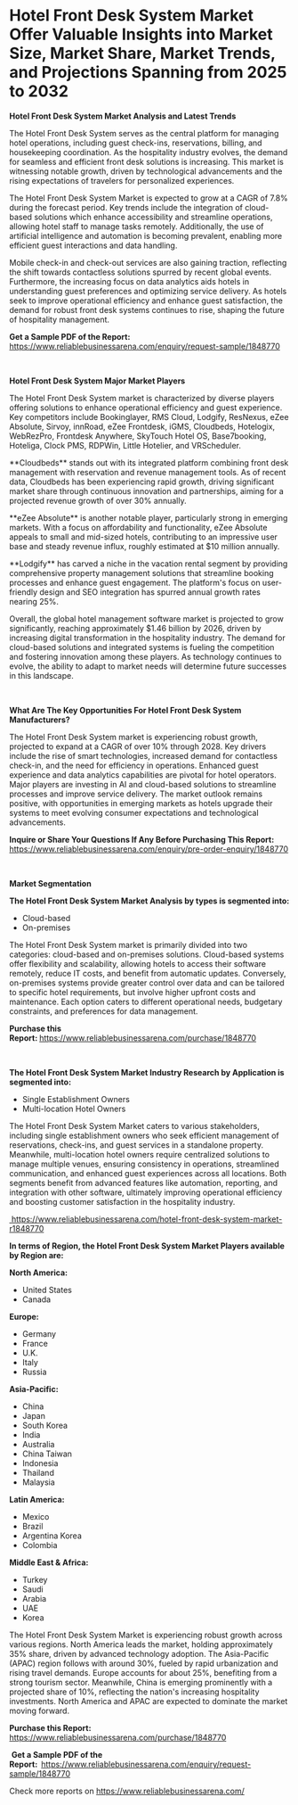 <p><h1>Hotel Front Desk System Market Offer Valuable Insights into Market Size, Market Share, Market Trends, and Projections Spanning from 2025 to 2032</h1></p><p><strong>Hotel Front Desk System Market Analysis and Latest Trends</strong></p>
<p><p>The Hotel Front Desk System serves as the central platform for managing hotel operations, including guest check-ins, reservations, billing, and housekeeping coordination. As the hospitality industry evolves, the demand for seamless and efficient front desk solutions is increasing. This market is witnessing notable growth, driven by technological advancements and the rising expectations of travelers for personalized experiences.</p><p>The Hotel Front Desk System Market is expected to grow at a CAGR of 7.8% during the forecast period. Key trends include the integration of cloud-based solutions which enhance accessibility and streamline operations, allowing hotel staff to manage tasks remotely. Additionally, the use of artificial intelligence and automation is becoming prevalent, enabling more efficient guest interactions and data handling. </p><p>Mobile check-in and check-out services are also gaining traction, reflecting the shift towards contactless solutions spurred by recent global events. Furthermore, the increasing focus on data analytics aids hotels in understanding guest preferences and optimizing service delivery. As hotels seek to improve operational efficiency and enhance guest satisfaction, the demand for robust front desk systems continues to rise, shaping the future of hospitality management.</p></p>
<p><strong>Get a Sample PDF of the Report:&nbsp;</strong> <a href="https://www.reliablebusinessarena.com/enquiry/request-sample/1848770?utm_campaign=2383&utm_medium=2&utm_source=Github&utm_content=ia&utm_term=11032025&utm_id=hotel-front-desk-system">https://www.reliablebusinessarena.com/enquiry/request-sample/1848770</a></p>
<p>&nbsp;</p>
<p><strong>Hotel Front Desk System Major Market Players</strong></p>
<p><p>The Hotel Front Desk System market is characterized by diverse players offering solutions to enhance operational efficiency and guest experience. Key competitors include Bookinglayer, RMS Cloud, Lodgify, ResNexus, eZee Absolute, Sirvoy, innRoad, eZee Frontdesk, iGMS, Cloudbeds, Hotelogix, WebRezPro, Frontdesk Anywhere, SkyTouch Hotel OS, Base7booking, Hoteliga, Clock PMS, RDPWin, Little Hotelier, and VRScheduler.</p><p>**Cloudbeds** stands out with its integrated platform combining front desk management with reservation and revenue management tools. As of recent data, Cloudbeds has been experiencing rapid growth, driving significant market share through continuous innovation and partnerships, aiming for a projected revenue growth of over 30% annually.</p><p>**eZee Absolute** is another notable player, particularly strong in emerging markets. With a focus on affordability and functionality, eZee Absolute appeals to small and mid-sized hotels, contributing to an impressive user base and steady revenue influx, roughly estimated at $10 million annually.</p><p>**Lodgify** has carved a niche in the vacation rental segment by providing comprehensive property management solutions that streamline booking processes and enhance guest engagement. The platform's focus on user-friendly design and SEO integration has spurred annual growth rates nearing 25%.</p><p>Overall, the global hotel management software market is projected to grow significantly, reaching approximately $1.46 billion by 2026, driven by increasing digital transformation in the hospitality industry. The demand for cloud-based solutions and integrated systems is fueling the competition and fostering innovation among these players. As technology continues to evolve, the ability to adapt to market needs will determine future successes in this landscape.</p></p>
<p>&nbsp;</p>
<p><strong>What Are The Key Opportunities For Hotel Front Desk System Manufacturers?</strong></p>
<p><p>The Hotel Front Desk System market is experiencing robust growth, projected to expand at a CAGR of over 10% through 2028. Key drivers include the rise of smart technologies, increased demand for contactless check-in, and the need for efficiency in operations. Enhanced guest experience and data analytics capabilities are pivotal for hotel operators. Major players are investing in AI and cloud-based solutions to streamline processes and improve service delivery. The market outlook remains positive, with opportunities in emerging markets as hotels upgrade their systems to meet evolving consumer expectations and technological advancements.</p></p>
<p><strong>Inquire or Share Your Questions If Any Before Purchasing This Report:</strong> <a href="https://www.reliablebusinessarena.com/enquiry/pre-order-enquiry/1848770?utm_campaign=2383&utm_medium=2&utm_source=Github&utm_content=ia&utm_term=11032025&utm_id=hotel-front-desk-system">https://www.reliablebusinessarena.com/enquiry/pre-order-enquiry/1848770</a></p>
<p>&nbsp;</p>
<p><strong>Market Segmentation</strong></p>
<p><strong>The Hotel Front Desk System Market Analysis by types is segmented into:</strong></p>
<p><ul><li>Cloud-based</li><li>On-premises</li></ul></p>
<p><p>The Hotel Front Desk System market is primarily divided into two categories: cloud-based and on-premises solutions. Cloud-based systems offer flexibility and scalability, allowing hotels to access their software remotely, reduce IT costs, and benefit from automatic updates. Conversely, on-premises systems provide greater control over data and can be tailored to specific hotel requirements, but involve higher upfront costs and maintenance. Each option caters to different operational needs, budgetary constraints, and preferences for data management.</p></p>
<p><strong>Purchase this Report:&nbsp;</strong><a href="https://www.reliablebusinessarena.com/purchase/1848770?utm_campaign=2383&utm_medium=2&utm_source=Github&utm_content=ia&utm_term=11032025&utm_id=hotel-front-desk-system">https://www.reliablebusinessarena.com/purchase/1848770</a></p>
<p>&nbsp;</p>
<p><strong>The Hotel Front Desk System Market Industry Research by Application is segmented into:</strong></p>
<p><ul><li>Single Establishment Owners</li><li>Multi-location Hotel Owners</li></ul></p>
<p><p>The Hotel Front Desk System Market caters to various stakeholders, including single establishment owners who seek efficient management of reservations, check-ins, and guest services in a standalone property. Meanwhile, multi-location hotel owners require centralized solutions to manage multiple venues, ensuring consistency in operations, streamlined communication, and enhanced guest experiences across all locations. Both segments benefit from advanced features like automation, reporting, and integration with other software, ultimately improving operational efficiency and boosting customer satisfaction in the hospitality industry.</p></p>
<p><a href="https://www.reliablebusinessarena.com/hotel-front-desk-system-market-r1848770?utm_campaign=2383&utm_medium=2&utm_source=Github&utm_content=ia&utm_term=11032025&utm_id=hotel-front-desk-system">&nbsp;https://www.reliablebusinessarena.com/hotel-front-desk-system-market-r1848770</a></p>
<p><strong>In terms of Region, the Hotel Front Desk System Market Players available by Region are:</strong></p>
<p>
    <p> <strong> North America: </strong>
        <ul>
            <li>United States</li>
            <li>Canada</li>
        </ul>
        </p> 
    <p> <strong> Europe: </strong>
        <ul>
            <li>Germany</li>
            <li>France</li>
            <li>U.K.</li>
            <li>Italy</li>
            <li>Russia</li>
        </ul>
        </p> 
    <p> <strong> Asia-Pacific: </strong>
        <ul>
            <li>China</li>
            <li>Japan</li>
            <li>South Korea</li>
            <li>India</li>
            <li>Australia</li>
            <li>China Taiwan</li>
            <li>Indonesia</li>
            <li>Thailand</li>
            <li>Malaysia</li>
        </ul>
        </p> 
    <p> <strong> Latin America: </strong>
        <ul>
            <li>Mexico</li>
            <li>Brazil</li>
            <li>Argentina Korea</li>
            <li>Colombia</li>
        </ul>
        </p> 
    <p> <strong> Middle East & Africa: </strong>
        <ul>
            <li>Turkey</li>
            <li>Saudi</li>
            <li>Arabia</li>
            <li>UAE</li>
            <li>Korea</li>
        </ul>
    </p>
    </p>
<p><p>The Hotel Front Desk System Market is experiencing robust growth across various regions. North America leads the market, holding approximately 35% share, driven by advanced technology adoption. The Asia-Pacific (APAC) region follows with around 30%, fueled by rapid urbanization and rising travel demands. Europe accounts for about 25%, benefiting from a strong tourism sector. Meanwhile, China is emerging prominently with a projected share of 10%, reflecting the nation's increasing hospitality investments. North America and APAC are expected to dominate the market moving forward.</p></p>
<p><strong>Purchase this Report: </strong><a href="https://www.reliablebusinessarena.com/purchase/1848770?utm_campaign=2383&utm_medium=2&utm_source=Github&utm_content=ia&utm_term=11032025&utm_id=hotel-front-desk-system">https://www.reliablebusinessarena.com/purchase/1848770</a></p>
<p>&nbsp;<strong>Get a Sample PDF of the Report:&nbsp;&nbsp;</strong><a href="https://www.reliablebusinessarena.com/enquiry/request-sample/1848770?utm_campaign=2383&utm_medium=2&utm_source=Github&utm_content=ia&utm_term=11032025&utm_id=hotel-front-desk-system">https://www.reliablebusinessarena.com/enquiry/request-sample/1848770</a></p>
<p><strong></strong></p>
<p>Check more reports on <a href="https://www.reliablebusinessarena.com/?utm_campaign=2383&utm_medium=2&utm_source=Github&utm_content=ia&utm_term=11032025&utm_id=hotel-front-desk-system">https://www.reliablebusinessarena.com/</a></p>
